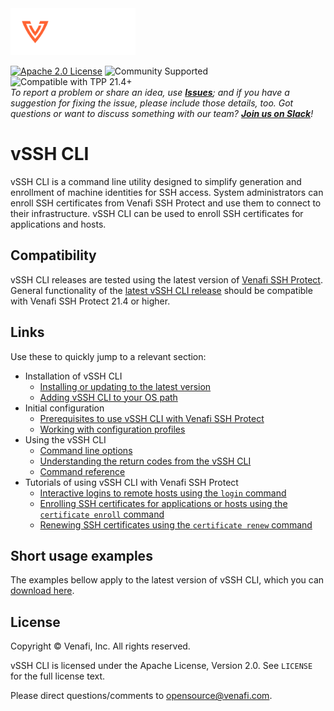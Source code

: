 <!-- HEADER BEGIN-->
<img src="https://raw.githubusercontent.com/Venafi/vssh-cli/master/.github/images/Venafi_LOGO_OrangeWhite_rgb_f.svg#gh-dark-mode-only" width="200px">

[![Apache 2.0 License](https://img.shields.io/badge/License-Apache%202.0-blue.svg)](https://opensource.org/licenses/Apache-2.0)
![Community Supported](https://img.shields.io/badge/Support%20Level-Community-brightgreen)
![Compatible with TPP 21.4+](https://img.shields.io/badge/Compatibility-TPP%2021.4+-f9a90c)  
_To report a problem or share an idea, use **[Issues](../issues)**; and if you have a suggestion for fixing the issue, please include those details, too.
Got questions or want to discuss something with our team? **[Join us on Slack](https://join.slack.com/t/venafi-integrations/shared_invite/zt-i8fwc379-kDJlmzU8OiIQOJFSwiA~dg)**!_
<!-- HEADER END-->

# vSSH CLI
vSSH CLI is a command line utility designed to simplify generation and enrollment of machine identities for SSH access. System administrators can enroll SSH certificates from Venafi SSH Protect and use them to connect to their infrastructure. vSSH CLI can be used to enroll SSH certificates for applications and hosts.

## Compatibility
vSSH CLI releases are tested using the latest version of [Venafi SSH Protect](https://www.venafi.com/platform/ssh-protect).  General functionality of the
[latest vSSH CLI release](../releases/latest) should be compatible with Venafi SSH Protect 21.4 or higher.

## Links
Use these to quickly jump to a relevant section:
- Installation of vSSH CLI
    - [Installing or updating to the latest version](../wiki/Installing-or-updating-to-the-latest-version)
    - [Adding vSSH CLI to your OS path](../wiki/Adding-the-vSSH-CLI-to-your-path)
- Initial configuration
    - [Prerequisites to use vSSH CLI with Venafi SSH Protect](../wiki/Prerequisites-to-use-vSSH-CLI-with-Venafi-SSH-Protect)
    - [Working with configuration profiles](../wiki/Working-with-configuration-profiles)
- Using the vSSH CLI
    - [Command line options](../wiki/Command-line-options)
    - [Understanding the return codes from the vSSH CLI](../wiki/Understanding-return-codes-from-the-vSSH-CLI)
    - [Command reference](../wiki/Command-reference)
 - Tutorials of using vSSH CLI with Venafi SSH Protect
    - [Interactive logins to remote hosts using the `login` command](../wiki/Enrolling-SSH-certificates-for-interactive-logins-to-remote-hosts)
    - [Enrolling SSH certificates for applications or hosts using the `certificate enroll` command](E../wiki/nrolling-an-SSH-certificate-for-an-application-or-host)
    - [Renewing SSH certificates using the `certificate renew` command](../wiki/Renewing-an-SSH-certificate)

## Short usage examples
The examples bellow apply to the latest version of vSSH CLI, which you can [download here](../releases/latest).

## License

Copyright &copy; Venafi, Inc. All rights reserved.

vSSH CLI is licensed under the Apache License, Version 2.0. See `LICENSE` for the full license text.

Please direct questions/comments to opensource@venafi.com.